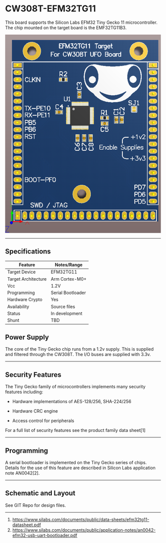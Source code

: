 # CW308T-EFM32TG11

This board supports the Silicon Labs EFM32 Tiny Gecko 11
microcontroller. The chip mounted on the target board is the
EMF32TG11B3.

![](Images/CW308T_EFM32TG11.PNG)

---

## Specifications

| Feature | Notes/Range |
|---------|----------|
| Target Device | EFM32TG11 |
| Target Architecture | Arm Cortex-M0+ |
| Vcc | 1.2V |
| Programming | Serial Bootloader |
| Hardware Crypto | Yes |
| Availability | Source files |
| Status | In development |
| Shunt | TBD |

## Power Supply

The core of the Tiny Gecko chip runs from a 1.2v supply. This is
supplied and filtered through the CW308T. The I/O buses are supplied
with 3.3v.

---

## Security Features

The Tiny Gecko family of microcontrollers implements many security
features including:

  - Hardware implementations of AES-128/256, SHA-224/256

  - Hardware CRC engine
  - Access control for peripherals

For a full list of security features see the product family data
sheet\[1\]

---

## Programming

A serial bootloader is implemented on the Tiny Gecko series of chips.
Details for the use of this feature are described in Silicon Labs
application note AN0042\[2\].

---

## Schematic and Layout

See GIT Repo for design files.

---



1.  <https://www.silabs.com/documents/public/data-sheets/efm32tg11-datasheet.pdf>
2.  <https://www.silabs.com/documents/public/application-notes/an0042-efm32-usb-uart-bootloader.pdf>
